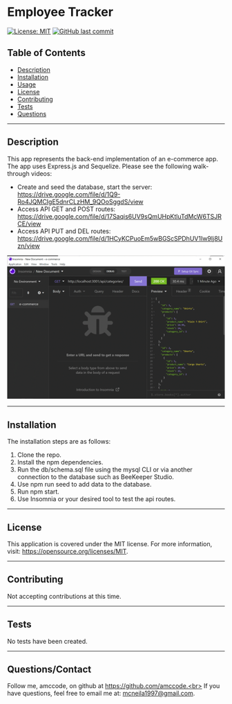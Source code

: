 
# Employee Tracker

[![License: MIT](https://img.shields.io/badge/License-MIT-yellow.svg)](https://opensource.org/licenses/MIT) [![GitHub last commit](https://img.shields.io/github/last-commit/aMcCode/e-commerce-back-end?style=flat)]()

## Table of Contents
* [Description](#Description)
* [Installation](#Installation)
* [Usage](#Usage)
* [License](#License)
* [Contributing](#Contributing)
* [Tests](#Tests)
* [Questions](#Questions)
***

## Description
This app represents the back-end implementation of an e-commerce app. The app uses Express.js and Sequelize. Please see the following walk-through videos:
* Create and seed the database, start the server: https://drive.google.com/file/d/1Q9-Ro4JQMCIgE5dnrCLzHM_9QOoSggdS/view
* Access API GET and POST routes: https://drive.google.com/file/d/17Saqis6UV9sQmUHpKtluTdMcW6TSJRCE/view
* Access API PUT and DEL routes: https://drive.google.com/file/d/1HCyKCPuoEm5wBGScSPDhUV1Iw9Ij8Uzn/view

![Alt text](./images/Screenshot.gif?raw=true "Application Screenshot")
***

## Installation
The installation steps are as follows:

1. Clone the repo.
2. Install the npm dependencies.
3. Run the db/schema.sql file using the mysql CLI or via another connection to the database such as BeeKeeper Studio.
4. Use npm run seed to add data to the database.
5. Run npm start.
6. Use Insomnia or your desired tool to test the api routes.

***
## License
This application is covered under the MIT license. For more information, visit:
  https://opensource.org/licenses/MIT.
***

## Contributing
Not accepting contributions at this time.
***

## Tests
No tests have been created.
***

## Questions/Contact

Follow me, amccode, on github at https://github.com/amccode.<br>
If you have questions, feel free to email me at: mcneila1997@gmail.com.

